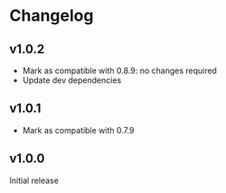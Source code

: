 # Changelog

## v1.0.2

- Mark as compatible with 0.8.9: no changes required
- Update dev dependencies

## v1.0.1

- Mark as compatible with 0.7.9

## v1.0.0

Initial release
